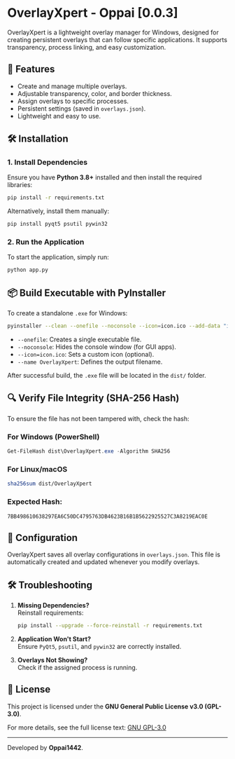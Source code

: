 # OverlayXpert - Oppai [0.0.3]

OverlayXpert is a lightweight overlay manager for Windows, designed for creating persistent overlays that can follow specific applications. It supports transparency, process linking, and easy customization.

## 🚀 Features
- Create and manage multiple overlays.
- Adjustable transparency, color, and border thickness.
- Assign overlays to specific processes.
- Persistent settings (saved in `overlays.json`).
- Lightweight and easy to use.

## 🛠 Installation
### **1. Install Dependencies**
Ensure you have **Python 3.8+** installed and then install the required libraries:

```bash
pip install -r requirements.txt
```

Alternatively, install them manually:
```bash
pip install pyqt5 psutil pywin32
```

### **2. Run the Application**
To start the application, simply run:

```bash
python app.py
```

## 📦 Build Executable with PyInstaller
To create a standalone `.exe` for Windows:

```bash
pyinstaller --clean --onefile --noconsole --icon=icon.ico --add-data "icon.ico;." --name OverlayXpert app.py
```

- `--onefile`: Creates a single executable file.
- `--noconsole`: Hides the console window (for GUI apps).
- `--icon=icon.ico`: Sets a custom icon (optional).
- `--name OverlayXpert`: Defines the output filename.

After successful build, the `.exe` file will be located in the `dist/` folder.

## 🔍 Verify File Integrity (SHA-256 Hash)
To ensure the file has not been tampered with, check the hash:

### **For Windows (PowerShell)**
```powershell
Get-FileHash dist\OverlayXpert.exe -Algorithm SHA256
```

### **For Linux/macOS**
```bash
sha256sum dist/OverlayXpert
```

### **Expected Hash:**
```
7BB498610638297EA6C50DC4795763DB4623B16B1B5622925527C3A8219EAC0E
```

## 📁 Configuration
OverlayXpert saves all overlay configurations in `overlays.json`. This file is automatically created and updated whenever you modify overlays.

## 🛠 Troubleshooting
1. **Missing Dependencies?**  
   Reinstall requirements:  
   ```bash
   pip install --upgrade --force-reinstall -r requirements.txt
   ```
2. **Application Won't Start?**  
   Ensure `PyQt5`, `psutil`, and `pywin32` are correctly installed.

3. **Overlays Not Showing?**  
   Check if the assigned process is running.

## 📜 License
This project is licensed under the **GNU General Public License v3.0 (GPL-3.0)**. 

For more details, see the full license text: [GNU GPL-3.0](https://www.gnu.org/licenses/gpl-3.0.en.html)

---

Developed by **Oppai1442**.

